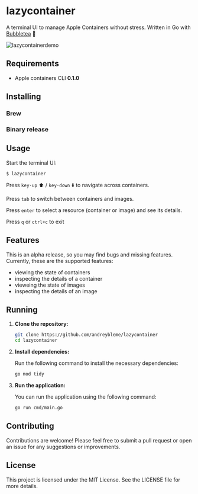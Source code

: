 # lazycontainer

A terminal UI to manage Apple Containers without stress. Written in Go with [Bubbletea](https://github.com/charmbracelet/bubbletea) 🧋

![lazycontainerdemo](https://github.com/user-attachments/assets/71220800-46e3-4932-a0c0-9e4fe55ff99b)

## Requirements

- Apple containers CLI **0.1.0**

## Installing

### Brew

### Binary release


## Usage

Start the terminal UI:

```
$ lazycontainer
```

Press `key-up` ⬆️ / `key-down` ⬇️ to navigate across containers.

Press `tab` to switch between containers and images.

Press `enter` to select a resource (container or image) and see its details.

Press `q` or `ctrl+c` to exit

## Features

This is an alpha release, so you may find bugs and missing features. Currently, these are the supported features:

- viewing the state of containers
- inspecting the details of a container
- vieweing the state of images
- inspecting the details of an image

## Running 

1. **Clone the repository:**

   ```bash
   git clone https://github.com/andreybleme/lazycontainer
   cd lazycontainer
   ```

2. **Install dependencies:**

   Run the following command to install the necessary dependencies:

   ```bash
   go mod tidy
   ```

3. **Run the application:**

   You can run the application using the following command:

   ```bash
   go run cmd/main.go
   ```

## Contributing

Contributions are welcome! Please feel free to submit a pull request or open an issue for any suggestions or improvements.

## License

This project is licensed under the MIT License. See the LICENSE file for more details.

